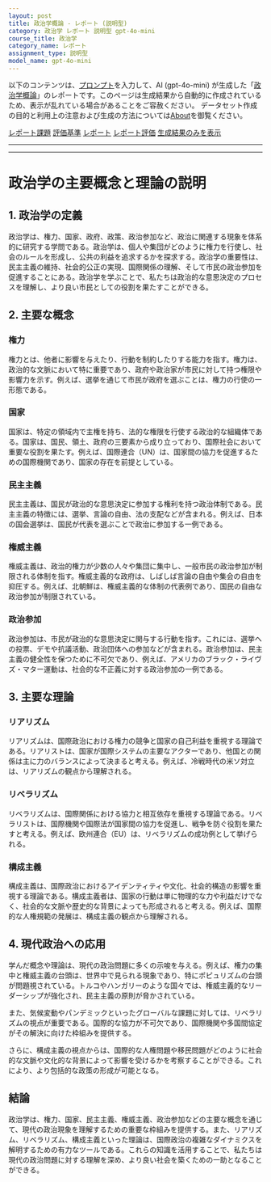 ```yaml
---
layout: post
title: 政治学概論 - レポート (説明型)
category: 政治学 レポート 説明型 gpt-4o-mini
course_title: 政治学
category_name: レポート
assignment_type: 説明型
model_name: gpt-4o-mini
---
```


以下のコンテンツは、[プロンプト](http://127.0.0.1:8000/generated/政治学/gpt-4o-mini/prompt_レポート-説明型.md)を入力して、AI (gpt-4o-mini) が生成した「[政治学概論](/contents/政治学/)」のレポートです。このページは生成結果から自動的に作成されているため、表示が乱れている場合があることをご容赦ください。
データセット作成の目的と利用上の注意および生成の方法については[About](/About)を御覧ください。

[レポート課題](../レポート課題-説明型)
[評価基準](../評価基準-説明型)
[レポート](../レポート-説明型)
[レポート評価](../レポート評価-説明型)
[生成結果のみを表示](http://127.0.0.1:8000/generated/政治学/gpt-4o-mini/レポート-説明型.md)
  

***
***
  
# 政治学の主要概念と理論の説明

## 1. 政治学の定義

政治学は、権力、国家、政府、政策、政治参加など、政治に関連する現象を体系的に研究する学問である。政治学は、個人や集団がどのように権力を行使し、社会のルールを形成し、公共の利益を追求するかを探求する。政治学の重要性は、民主主義の維持、社会的公正の実現、国際関係の理解、そして市民の政治参加を促進することにある。政治学を学ぶことで、私たちは政治的な意思決定のプロセスを理解し、より良い市民としての役割を果たすことができる。

## 2. 主要な概念

### 権力

権力とは、他者に影響を与えたり、行動を制約したりする能力を指す。権力は、政治的な文脈において特に重要であり、政府や政治家が市民に対して持つ権限や影響力を示す。例えば、選挙を通じて市民が政府を選ぶことは、権力の行使の一形態である。

### 国家

国家は、特定の領域内で主権を持ち、法的な権限を行使する政治的な組織体である。国家は、国民、領土、政府の三要素から成り立っており、国際社会において重要な役割を果たす。例えば、国際連合（UN）は、国家間の協力を促進するための国際機関であり、国家の存在を前提としている。

### 民主主義

民主主義は、国民が政治的な意思決定に参加する権利を持つ政治体制である。民主主義の特徴には、選挙、言論の自由、法の支配などが含まれる。例えば、日本の国会選挙は、国民が代表を選ぶことで政治に参加する一例である。

### 権威主義

権威主義は、政治的権力が少数の人々や集団に集中し、一般市民の政治参加が制限される体制を指す。権威主義的な政府は、しばしば言論の自由や集会の自由を抑圧する。例えば、北朝鮮は、権威主義的な体制の代表例であり、国民の自由な政治参加が制限されている。

### 政治参加

政治参加は、市民が政治的な意思決定に関与する行動を指す。これには、選挙への投票、デモや抗議活動、政治団体への参加などが含まれる。政治参加は、民主主義の健全性を保つために不可欠であり、例えば、アメリカのブラック・ライヴズ・マター運動は、社会的な不正義に対する政治参加の一例である。

## 3. 主要な理論

### リアリズム

リアリズムは、国際政治における権力の競争と国家の自己利益を重視する理論である。リアリストは、国家が国際システムの主要なアクターであり、他国との関係は主に力のバランスによって決まると考える。例えば、冷戦時代の米ソ対立は、リアリズムの観点から理解される。

### リベラリズム

リベラリズムは、国際関係における協力と相互依存を重視する理論である。リベラリストは、国際機関や国際法が国家間の協力を促進し、戦争を防ぐ役割を果たすと考える。例えば、欧州連合（EU）は、リベラリズムの成功例として挙げられる。

### 構成主義

構成主義は、国際政治におけるアイデンティティや文化、社会的構造の影響を重視する理論である。構成主義者は、国家の行動は単に物理的な力や利益だけでなく、社会的な文脈や歴史的な背景によっても形成されると考える。例えば、国際的な人権規範の発展は、構成主義の観点から理解される。

## 4. 現代政治への応用

学んだ概念や理論は、現代の政治問題に多くの示唆を与える。例えば、権力の集中と権威主義の台頭は、世界中で見られる現象であり、特にポピュリズムの台頭が問題視されている。トルコやハンガリーのような国々では、権威主義的なリーダーシップが強化され、民主主義の原則が脅かされている。

また、気候変動やパンデミックといったグローバルな課題に対しては、リベラリズムの視点が重要である。国際的な協力が不可欠であり、国際機関や多国間協定がその解決に向けた枠組みを提供する。

さらに、構成主義の視点からは、国際的な人権問題や移民問題がどのように社会的な文脈や文化的な背景によって影響を受けるかを考察することができる。これにより、より包括的な政策の形成が可能となる。

## 結論

政治学は、権力、国家、民主主義、権威主義、政治参加などの主要な概念を通じて、現代の政治現象を理解するための重要な枠組みを提供する。また、リアリズム、リベラリズム、構成主義といった理論は、国際政治の複雑なダイナミクスを解明するための有力なツールである。これらの知識を活用することで、私たちは現代の政治問題に対する理解を深め、より良い社会を築くための一助となることができる。
